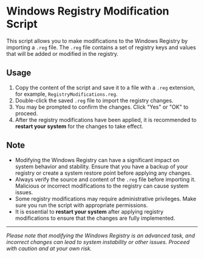 # Windows Registry Modification Script

This script allows you to make modifications to the Windows Registry by importing a `.reg` file. The `.reg` file contains a set of registry keys and values that will be added or modified in the registry.

## Usage

1. Copy the content of the script and save it to a file with a `.reg` extension, for example, `RegistryModifications.reg`.
2. Double-click the saved `.reg` file to import the registry changes.
3. You may be prompted to confirm the changes. Click "Yes" or "OK" to proceed.
4. After the registry modifications have been applied, it is recommended to **restart your system** for the changes to take effect.

## Note

- Modifying the Windows Registry can have a significant impact on system behavior and stability. Ensure that you have a backup of your registry or create a system restore point before applying any changes.
- Always verify the source and content of the `.reg` file before importing it. Malicious or incorrect modifications to the registry can cause system issues.
- Some registry modifications may require administrative privileges. Make sure you run the script with appropriate permissions.
- It is essential to **restart your system** after applying registry modifications to ensure that the changes are fully implemented.

---

*Please note that modifying the Windows Registry is an advanced task, and incorrect changes can lead to system instability or other issues. Proceed with caution and at your own risk.*
